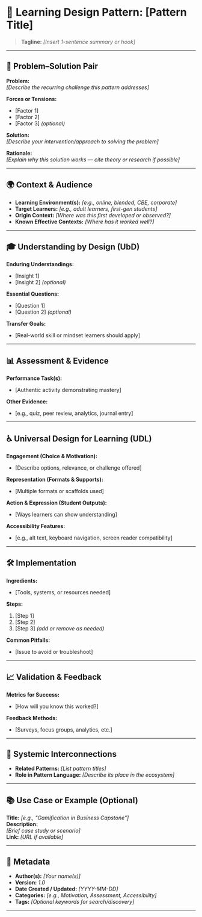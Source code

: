 # 📘 Learning Design Pattern: [Pattern Title]

> **Tagline:** _[Insert 1-sentence summary or hook]_

---

## 🧠 Problem–Solution Pair

**Problem:**  
_[Describe the recurring challenge this pattern addresses]_

**Forces or Tensions:**  
- [Factor 1]
- [Factor 2]
- [Factor 3] _(optional)_

**Solution:**  
_[Describe your intervention/approach to solving the problem]_

**Rationale:**  
_[Explain why this solution works — cite theory or research if possible]_

---

## 🌍 Context & Audience

- **Learning Environment(s):** _[e.g., online, blended, CBE, corporate]_
- **Target Learners:** _[e.g., adult learners, first-gen students]_
- **Origin Context:** _[Where was this first developed or observed?]_
- **Known Effective Contexts:** _[Where has it worked well?]_

---

## 🎓 Understanding by Design (UbD)

**Enduring Understandings:**  
- [Insight 1]  
- [Insight 2] _(optional)_

**Essential Questions:**  
- [Question 1]  
- [Question 2] _(optional)_

**Transfer Goals:**  
- [Real-world skill or mindset learners should apply]

---

## 📊 Assessment & Evidence

**Performance Task(s):**  
- [Authentic activity demonstrating mastery]

**Other Evidence:**  
- [e.g., quiz, peer review, analytics, journal entry]

---

## ♿ Universal Design for Learning (UDL)

**Engagement (Choice & Motivation):**  
- [Describe options, relevance, or challenge offered]

**Representation (Formats & Supports):**  
- [Multiple formats or scaffolds used]

**Action & Expression (Student Outputs):**  
- [Ways learners can show understanding]

**Accessibility Features:**  
- [e.g., alt text, keyboard navigation, screen reader compatibility]

---

## 🛠️ Implementation

**Ingredients:**  
- [Tools, systems, or resources needed]

**Steps:**  
1. [Step 1]  
2. [Step 2]  
3. [Step 3] _(add or remove as needed)_

**Common Pitfalls:**  
- [Issue to avoid or troubleshoot]

---

## 📈 Validation & Feedback

**Metrics for Success:**  
- [How will you know this worked?]

**Feedback Methods:**  
- [Surveys, focus groups, analytics, etc.]

---

## 🔗 Systemic Interconnections

- **Related Patterns:** _[List pattern titles]_
- **Role in Pattern Language:** _[Describe its place in the ecosystem]_

---

## 📚 Use Case or Example (Optional)

**Title:** _[e.g., "Gamification in Business Capstone"]_  
**Description:**  
_[Brief case study or scenario]_  
**Link:** _[URL if available]_

---

## 🧾 Metadata

- **Author(s):** _[Your name(s)]_
- **Version:** _1.0_
- **Date Created / Updated:** _[YYYY-MM-DD]_
- **Categories:** _[e.g., Motivation, Assessment, Accessibility]_
- **Tags:** _[Optional keywords for search/discovery]_

---

